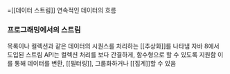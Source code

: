 =[[데이터 스트림]]
연속적인 데이터의 흐름

### 프로그래밍에서의 스트림
목록이나 컬렉션과 같은 데이터의 시퀀스를 처리하는 [[추상화]]를 나타냄
자바 8에서 도입된 스트림 API는 컬렉션 처리를 보다 간결하게, 함수형으로 할 수 있도록 지원함
이를 통해 데이터를 변환, [[필터링]], 그룹화하거나 [[집계]]할 수 있음

